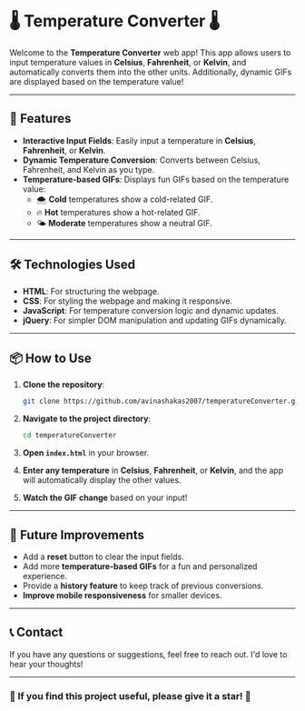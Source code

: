 # 🌡️ Temperature Converter 🌡️

Welcome to the **Temperature Converter** web app! This app allows users to input temperature values in **Celsius**, **Fahrenheit**, or **Kelvin**, and automatically converts them into the other units. Additionally, dynamic GIFs are displayed based on the temperature value!

---

## 🎉 Features

- **Interactive Input Fields**: Easily input a temperature in **Celsius**, **Fahrenheit**, or **Kelvin**.
- **Dynamic Temperature Conversion**: Converts between Celsius, Fahrenheit, and Kelvin as you type.
- **Temperature-based GIFs**: Displays fun GIFs based on the temperature value:
  - 🌨️ **Cold** temperatures show a cold-related GIF.
  - 🔥 **Hot** temperatures show a hot-related GIF.
  - 🌤️ **Moderate** temperatures show a neutral GIF.

---

## 🛠️ Technologies Used

- **HTML**: For structuring the webpage.
- **CSS**: For styling the webpage and making it responsive.
- **JavaScript**: For temperature conversion logic and dynamic updates.
- **jQuery**: For simpler DOM manipulation and updating GIFs dynamically.

---

## 📦 How to Use

1. **Clone the repository**:
   ```bash
   git clone https://github.com/avinashakas2007/temperatureConverter.git
   ```

2. **Navigate to the project directory**:
   ```bash
   cd temperatureConverter
   ```

3. **Open `index.html`** in your browser.

4. **Enter any temperature** in **Celsius**, **Fahrenheit**, or **Kelvin**, and the app will automatically display the other values. 

5. **Watch the GIF change** based on your input!

---

## 🚀 Future Improvements

- Add a **reset** button to clear the input fields.
- Add more **temperature-based GIFs** for a fun and personalized experience.
- Provide a **history feature** to keep track of previous conversions.
- **Improve mobile responsiveness** for smaller devices.

---

## 📞 Contact

If you have any questions or suggestions, feel free to reach out. I'd love to hear your thoughts!

---

### 🌟 If you find this project useful, please give it a star! 🌟
